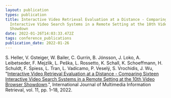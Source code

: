 ```yaml
---
layout: publication
types: publication
title: Interactive Video Retrieval Evaluation at a Distance - Comparing Sixteen
  Interactive Video Search Systems in a Remote Setting at the 10th Video Browser
  Showdown
date: 2022-01-26T14:03:33.472Z
tags: conference_publications
publication_date: 2022-01-26
---
```

<!--StartFragment-->

S. Heller, V. Gsteiger, W. Bailer, C. Gurrin, B. Jónsson, J. Loko, A. Leibetseder, F. Mejzlík, L. Peška, L. Rossetto, K. Schall, K. Schoeffmann, H. Schuldt, F. Spiess, L. Tran, L. Vadicamo, P. Veselý, S. Vrochidis, J. Wu, "[Interactive Video Retrieval Evaluation at a Distance - Comparing Sixteen Interactive Video Search Systems in a Remote Setting at the 10th Video Browser Showdown](https://link.springer.com/article/10.1007/s13735-021-00225-2).", International Journal of Multimedia Information Retrieval, vol. 11, pp. 1–18, 2022.

<!--EndFragment-->